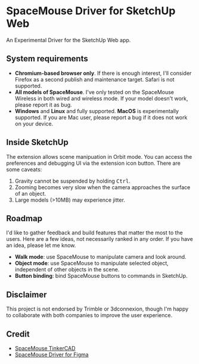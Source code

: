 # SpaceMouse Driver for SketchUp Web

An Experimental Driver for the SketchUp Web app.

## System requirements

- **Chromium-based browser only**. If there is enough interest, I'll consider Firefox as a second publish and maintenance target. Safari is not supported.
- **All models of SpaceMouse**. I've only tested on the SpaceMouse Wireless in both wired and wireless mode. If your model doesn't work, please report it as bug.
- **Windows** and **Linux** and fully supported. **MacOS** is experimentally supported. If you are Mac user, please report a bug if it does not work on your device.

## Inside SketchUp

The extension allows scene manipuation in Orbit mode. You can access the preferences and debugging UI via the extension icon button. There are some caveats:

1. Gravity cannot be suspended by holding <kbd>Ctrl</kbd>.
2. Zooming becomes very slow when the camera approaches the surface of an object.
3. Large models (>10MB) may experience jitter.

## Roadmap

I'd like to gather feedback and build features that matter the most to the users. Here are a few ideas, not necessarily ranked in any order. If you have an idea, please let me know.

- **Walk mode**: use SpaceMouse to manipulate camera and look around.
- **Object mode**: use SpaceMouse to manipulate selected object, independent of other objects in the scene.
- **Button binding**: bind SpaceMouse buttons to commands in SketchUp.

## Disclaimer

This project is not endorsed by Trimble or 3dconnexion, though I'm happy to collaborate with both companies to improve the user experience.

## Credit

- [SpaceMouse TinkerCAD](https://github.com/arpruss/spacemouse-tinkercad)
- [SpaceMouse Driver for Figma](https://github.com/chuanqisun/figma-plugin-spacemouse)
